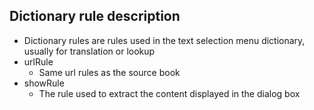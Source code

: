 ## Dictionary rule description

* Dictionary rules are rules used in the text selection menu dictionary, usually for translation or lookup
* urlRule
  * Same url rules as the source book
* showRule
  * The rule used to extract the content displayed in the dialog box